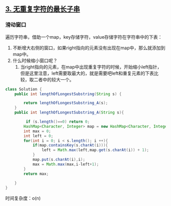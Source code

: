 ## [3. 无重复字符的最长子串](https://leetcode-cn.com/problems/longest-substring-without-repeating-characters/)

### 滑动窗口

遍历字符串，借助一个map，key存储字符，value存储字符在字符串中的下表：

1. 不断增大右侧的窗口，如果right指向的元素没有出现在map中，那么就添加到map中。
2. 什么时候缩小窗口呢？
   1. 当right指向的元素，在map中出现重复字符的时候，开始缩小left指针，但是这里注意，left需要取最大的，就是需要吧left和重复元素的下表比较，取二者中的较大一个。

~~~java
class Solution {
    public int lengthOfLongestSubstring(String s) {

        return lengthOfLongestSubstring_A(s);
    }
    public int lengthOfLongestSubstring_A(String s){

         if (s.length()==0) return 0;
        HashMap<Character, Integer> map = new HashMap<Character, Integer>();
        int max = 0;
        int left = 0;
        for(int i = 0; i < s.length(); i ++){
            if(map.containsKey(s.charAt(i))){
                left = Math.max(left,map.get(s.charAt(i)) + 1);
            }
            map.put(s.charAt(i),i);
            max = Math.max(max,i-left+1);
        }
        return max;
        
    }
}
~~~

时间复杂度：o(n)